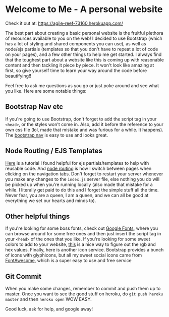 # Welcome to Me - A personal website

Check it out at: https://agile-reef-73160.herokuapp.com/

The best part about creating a basic personal website is the fruitful plethora of resources available to you on the web! I decided to use Bootstrap (which has a lot of styling and shared components you can use), as well as node/ejs partials (templates so that you don't have to repeat a lot of code on your pages), and a few other things to help me get started. I always find that the toughest part about a website like this is coming up with reasonable content and then tackling it piece by piece. It won't look like amazing at first, so give yourself time to learn your way around the code before beautifying!!

Feel free to ask me questions as you go or just poke around and see what you like. Here are some notable things:

## Bootstrap Nav etc
If you're going to use Bootstrap, don't forget to add the script tag in your `<head>`, or the styles won't come in. Also, add it before the reference to your own css file (lol, made that mistake and was furious for a while. It happens). The [bootstrap nav](http://getbootstrap.com/components/#glyphicons) is easy to use and looks great.

## Node Routing / EJS Templates
[Here](https://scotch.io/tutorials/use-ejs-to-template-your-node-application) is a tutorial I found helpful for ejs partials/templates to help with reusable code. And [node routing](http://expressjs.com/en/guide/routing.html) is how I switch between pages when clicking on the navigation tabs. Don't forget to restart your server whenever you make any changes to the `index.js` server file, else nothing you do will be picked up when you're running locally (also made that mistake for a while. I literally get paid to do this and I forget the simple stuff all the time. Never fear, you are a queen, I am a queen, and we can all be good at everything we set our hearts and minds to).

## Other helpful things
If you're looking for some boss fonts, check out [Google Fonts](https://fonts.google.com/), where you can browse around for some free ones and then just insert the script tag in your `<head>` of the ones that you like. If you're looking for some sweet colors to add to your website, [this](http://www.rapidtables.com/web/color/RGB_Color.htm) is a nice way to figure out the rgb and hex values. Finally, here is another icon service. Bootstrap provides a bunch of icons with glyphicons, but all my sweet social icons came from [FontAwesome](http://fortawesome.github.io/Font-Awesome/get-started/), which is a super easy to use and free service

## Git Commit
When you make some changes, remember to commit and push them up to master. Once you want to see the good stuff on heroku, do `git push heroku master` and then `heroku open` WOW EASY.

Good luck, ask for help, and google away!
